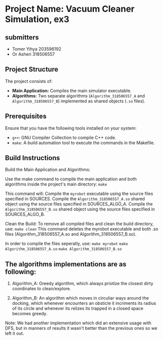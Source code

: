 # Project Name: Vacuum Cleaner Simulation, ex3

## submitters
- Tomer Yihya 203596192
- Or Asheri 318506557

## Project Structure

The project consists of:
- **Main Application:** Compiles the main simulator executable.
- **Algorithms:** Two separate algorithms (`Algorithm_318506557_A` and `Algorithm_318506557_B`) implemented as shared objects (`.so` files).

## Prerequisites

Ensure that you have the following tools installed on your system:
- `g++`: GNU Compiler Collection to compile C++ code.
- `make`: A build automation tool to execute the commands in the Makefile.

## Build Instructions

Build the Main Application and Algorithms: 

Use the make command to compile the main application and both algorithms inside the project's main directory:
`make`

This command will:
Compile the `myrobot` executable using the source files specified in SOURCES.
Compile the `Algorithm_318506557_A.so` shared object using the source files specified in SOURCES_ALGO_A.
Compile the `Algorithm_318506557_B.so` shared object using the source files specified in SOURCES_ALGO_B.

Clean the Build: To remove all compiled files and clean the build directory, use: `make clean`
This command deletes the myrobot executable and both .so files (Algorithm_318506557_A.so and Algorithm_318506557_B.so).

In order to compile the files seperatly, use:
`make myrobot`
`make Algorithm_318506557_A.so`
`make Algorithm_318506557_B.so`


## The algorithms implementations are as following:
1. Algorithm_A:
Greedy algorithm, which always priotize the closest dirty coordinates to clean/explore. 

2. Algorithm_B:
An algorithm which moves in circuliar ways around the docking, which whenever encounters an obsticle it incriments its radius of its circle and whenever its relizes its trapped in a closed space becomes greedy.

Note:
We had another implementation which did an extensive usage with DFS, but in manners of results it wasn't better than the previous ones so we left it out.

